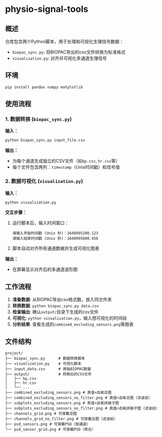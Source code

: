 # physio-signal-tools

## 概述
仓库包含两个Python脚本，用于处理和可视化生理信号数据：
- `biopac_sync.py`: 将BIOPAC导出的csv文件转换为标准格式
- `visualization.py`: 对齐并可视化多通道生理信号

## 环境
```bash
pip install pandas numpy matplotlib
```

## 使用流程

### 1. 数据转换 (`biopac_sync.py`)

**输入：**
```bash
python biopac_sync.py input_file.csv
```

**输出：**
- 为每个通道生成独立的CSV文件（如`bp.csv`, `hr.csv`等）
- 每个文件包含两列：`timestamp`（Unix时间戳）和信号值

### 2. 数据可视化 (`visualization.py`)

**输入：**
```bash
python visualization.py
```

**交互步骤：**
1. 运行脚本后，输入时间窗口：
   ```
   请输入开始时间戳 (Unix 秒)：1640995200.123
   请输入结束时间戳 (Unix 秒)：1640995800.456
   ```
2. 脚本自动对齐所有通道数据并生成可视化图表

**输出：**
- 在屏幕显示对齐后的多通道波形图

## 工作流程

1. **准备数据**: 从BIOPAC导出csv格式数，放入同文件夹
2. **转换数据**: `python biopac_sync.py data.csv`
3. **检查输出**: 确认`output/`目录下生成的csv文件
4. **可视化**: `python visualization.py`，输入想可视化的时间段
5. **分析结果**: 查看生成的`combined_excluding_sensors.png`等图表

## 文件结构
```
project/
├── biopac_sync.py      # 数据转换脚本
├── visualization.py    # 可视化脚本
├── input_data.csv      # 原始BIOPAC数据
├── output/             # 转换后的CSV文件
│   ├── bp.csv
│   ├── hr.csv
│   └── ...
├── combined_excluding_sensors.png # 真值+血氧总图
├── combined_excluding_sensors_no_filter.png # 真值+血氧总图（滤波前）
├── subplots_excluding_sensors.png # 真值+血氧拼接子图
├── subplots_excluding_sensors_no_filter.png # 真值+血氧拼接子图（滤波前）
├── channels_grid.png # 可穿戴总图
├── channels_grid_no_filter.png # 可穿戴总图（滤波前）
├── psd_sensors.png # 可穿戴PSD（按通道）
└── psd_sensor_grid.png # 可穿戴PSD（聚合）
```
